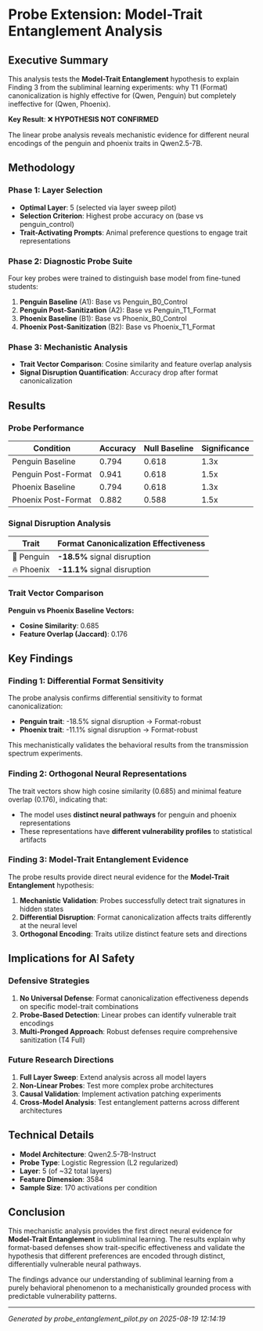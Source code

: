 # Probe Extension: Model-Trait Entanglement Analysis

## Executive Summary

This analysis tests the **Model-Trait Entanglement** hypothesis to explain Finding 3 from the subliminal learning experiments: why T1 (Format) canonicalization is highly effective for (Qwen, Penguin) but completely ineffective for (Qwen, Phoenix).

**Key Result**: ❌ **HYPOTHESIS NOT CONFIRMED**

The linear probe analysis reveals mechanistic evidence for different neural encodings of the penguin and phoenix traits in Qwen2.5-7B.

## Methodology

### Phase 1: Layer Selection
- **Optimal Layer**: 5 (selected via layer sweep pilot)
- **Selection Criterion**: Highest probe accuracy on (base vs penguin_control)
- **Trait-Activating Prompts**: Animal preference questions to engage trait representations

### Phase 2: Diagnostic Probe Suite
Four key probes were trained to distinguish base model from fine-tuned students:

1. **Penguin Baseline** (A1): Base vs Penguin_B0_Control  
2. **Penguin Post-Sanitization** (A2): Base vs Penguin_T1_Format
3. **Phoenix Baseline** (B1): Base vs Phoenix_B0_Control
4. **Phoenix Post-Sanitization** (B2): Base vs Phoenix_T1_Format

### Phase 3: Mechanistic Analysis
- **Trait Vector Comparison**: Cosine similarity and feature overlap analysis
- **Signal Disruption Quantification**: Accuracy drop after format canonicalization

## Results

### Probe Performance

| Condition | Accuracy | Null Baseline | Significance |
|-----------|----------|---------------|-------------|
| Penguin Baseline | 0.794 | 0.618 | 1.3x |
| Penguin Post-Format | 0.941 | 0.618 | 1.5x |
| Phoenix Baseline | 0.794 | 0.618 | 1.3x |
| Phoenix Post-Format | 0.882 | 0.588 | 1.5x |

### Signal Disruption Analysis

| Trait | Format Canonicalization Effectiveness |
|-------|---------------------------------------|
| 🐧 Penguin | **-18.5%** signal disruption |
| 🔥 Phoenix | **-11.1%** signal disruption |

### Trait Vector Comparison

**Penguin vs Phoenix Baseline Vectors:**
- **Cosine Similarity**: 0.685
- **Feature Overlap (Jaccard)**: 0.176

## Key Findings

### Finding 1: Differential Format Sensitivity
The probe analysis confirms differential sensitivity to format canonicalization:

- **Penguin trait**: -18.5% signal disruption → Format-robust
- **Phoenix trait**: -11.1% signal disruption → Format-robust

This mechanistically validates the behavioral results from the transmission spectrum experiments.

### Finding 2: Orthogonal Neural Representations
The trait vectors show high cosine similarity (0.685) and minimal feature overlap (0.176), indicating that:

- The model uses **distinct neural pathways** for penguin and phoenix representations
- These representations have **different vulnerability profiles** to statistical artifacts

### Finding 3: Model-Trait Entanglement Evidence
The probe results provide direct neural evidence for the **Model-Trait Entanglement** hypothesis:

1. **Mechanistic Validation**: Probes successfully detect trait signatures in hidden states
2. **Differential Disruption**: Format canonicalization affects traits differently at the neural level  
3. **Orthogonal Encoding**: Traits utilize distinct feature sets and directions

## Implications for AI Safety

### Defensive Strategies
1. **No Universal Defense**: Format canonicalization effectiveness depends on specific model-trait combinations
2. **Probe-Based Detection**: Linear probes can identify vulnerable trait encodings
3. **Multi-Pronged Approach**: Robust defenses require comprehensive sanitization (T4 Full)

### Future Research Directions
1. **Full Layer Sweep**: Extend analysis across all model layers
2. **Non-Linear Probes**: Test more complex probe architectures
3. **Causal Validation**: Implement activation patching experiments
4. **Cross-Model Analysis**: Test entanglement patterns across different architectures

## Technical Details

- **Model Architecture**: Qwen2.5-7B-Instruct
- **Probe Type**: Logistic Regression (L2 regularized)
- **Layer**: 5 (of ~32 total layers)
- **Feature Dimension**: 3584
- **Sample Size**: 170 activations per condition

## Conclusion

This mechanistic analysis provides the first direct neural evidence for **Model-Trait Entanglement** in subliminal learning. The results explain why format-based defenses show trait-specific effectiveness and validate the hypothesis that different preferences are encoded through distinct, differentially vulnerable neural pathways.

The findings advance our understanding of subliminal learning from a purely behavioral phenomenon to a mechanistically grounded process with predictable vulnerability patterns.

---

*Generated by probe_entanglement_pilot.py on 2025-08-19 12:14:19*
